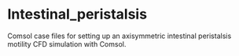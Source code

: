 # Intestinal_peristalsis
Comsol case files for setting up an axisymmetric intestinal peristalsis motility CFD simulation with Comsol. 
